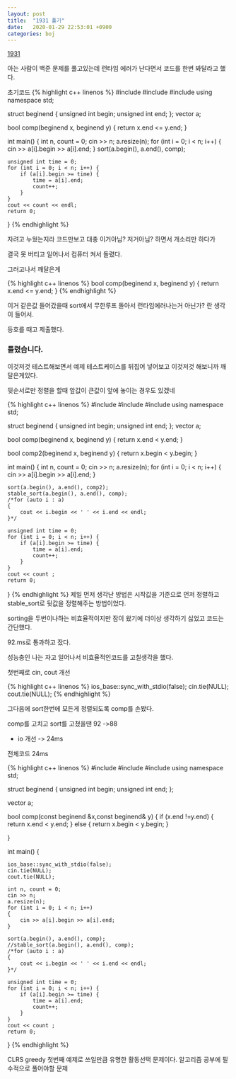 ```yaml
---
layout: post
title:  "1931 풀기"
date:   2020-01-29 22:53:01 +0900
categories: boj
---
```


[1931](https://www.acmicpc.net/problem/1931)

아는 사람이 백준 문제를 풀고있는데 런타임 에러가 난다면서 코드를 한번 봐달라고 했다.

초기코드
{% highlight c++ linenos %}
#include<iostream>
#include<vector>
#include<algorithm>
using namespace std;

struct beginend {
	unsigned int begin;
	unsigned int end;
};
vector<beginend> a;

bool comp(beginend x, beginend y) {
	return x.end <= y.end;
}

int main() {
	int n, count = 0;
	cin >> n;
	a.resize(n);
	for (int i = 0; i < n; i++) 
	{
		cin >> a[i].begin >> a[i].end;
	}
	sort(a.begin(), a.end(), comp);

	unsigned int time = 0;
	for (int i = 0; i < n; i++) {
		if (a[i].begin >= time) {
			time = a[i].end;
			count++;
		}
	}
	cout << count << endl;
	return 0;
}
{% endhighlight  %}

자려고 누웠는지라
코드만보고 대충 이거아님? 저거아님? 하면서 개소리만 하다가

결국 못 버티고 일어나서 컴퓨터 켜서 돌렸다.


그러고나서 깨달은게 


{% highlight c++ linenos %}
bool comp(beginend x, beginend y) {
	return x.end <= y.end;
}
{% endhighlight  %}

이거 같은값 들어갔을때 sort에서 무한루프 돌아서 런타임에러나는거 아닌가? 란 생각이 들어서.


등호를 때고 제출했다.


### 틀렸습니다.

이것저것 테스트해보면서
예제 테스트케이스를 뒤집어 넣어보고 이것저것 해보니까 깨달은게있다.

뒷순서로만 정렬을 할때
앞값이 큰값이 앞에 놓이는 경우도 있겠네

{% highlight c++ linenos %}
#include<iostream>
#include<vector>
#include<algorithm>
using namespace std;

struct beginend {
	unsigned int begin;
	unsigned int end;
};
vector<beginend> a;

bool comp(beginend x, beginend y) {
	return x.end < y.end;
}

bool comp2(beginend x, beginend y) {
	return x.begin < y.begin;
}

int main() {
	int n, count = 0;
	cin >> n;
	a.resize(n);
	for (int i = 0; i < n; i++) 
	{
		cin >> a[i].begin >> a[i].end;
	}

	sort(a.begin(), a.end(), comp2);
	stable_sort(a.begin(), a.end(), comp);
	/*for (auto i : a)
	{
		cout << i.begin << ' ' << i.end << endl;
	}*/

	unsigned int time = 0;
	for (int i = 0; i < n; i++) {
		if (a[i].begin >= time) {
			time = a[i].end;
			count++;
		}
	}
	cout << count ;
	return 0;
}
{% endhighlight  %}
제일 먼저 생각난 방법은 시작값을 기준으로 먼저 정렬하고 stable_sort로 뒷값을 정렬해주는 방법이었다.

sorting을 두번이나하는 비효율적이지만
잠이 왔기에 더이상 생각하기 싫었고 코드는 간단했다.

92.ms로 통과하고 잤다.


성능충인 나는 자고 일어나서 비효율적인코드를 고칠생각을 했다.

첫번째로 cin, cout 개선

{% highlight c++ linenos %}
ios_base::sync_with_stdio(false);
cin.tie(NULL);
cout.tie(NULL);
{% endhighlight  %}

그다음에 sort한번에 모든게 정렬되도록 comp를 손봤다.

comp를 고치고 sort를 고쳤을땐 92 ->88
+ io 개선 -> 24ms


전체코드
24ms

{% highlight c++ linenos %}
#include<iostream>
#include<vector>
#include<algorithm>
using namespace std;

struct beginend {
	unsigned int begin;
	unsigned int end;
};

vector<beginend> a;

bool comp(const beginend &x,const beginend& y) {
	if (x.end !=y.end)
	{
		return x.end < y.end;
	}
	else
	{
		return  x.begin < y.begin;
	}

}



int main() {

	ios_base::sync_with_stdio(false);
	cin.tie(NULL);
	cout.tie(NULL);

	int n, count = 0;
	cin >> n;
	a.resize(n);
	for (int i = 0; i < n; i++) 
	{
		cin >> a[i].begin >> a[i].end;
	}

	sort(a.begin(), a.end(), comp);
	//stable_sort(a.begin(), a.end(), comp);
	/*for (auto i : a)
	{
		cout << i.begin << ' ' << i.end << endl;
	}*/

	unsigned int time = 0;
	for (int i = 0; i < n; i++) {
		if (a[i].begin >= time) {
			time = a[i].end;
			count++;
		}
	}
	cout << count ;
	return 0;
}
{% endhighlight  %}

CLRS greedy 첫번째 예제로 쓰일만큼 유명한 활동선택 문제이다.
알고리즘 공부에 필수적으로 풀어야할 문제

